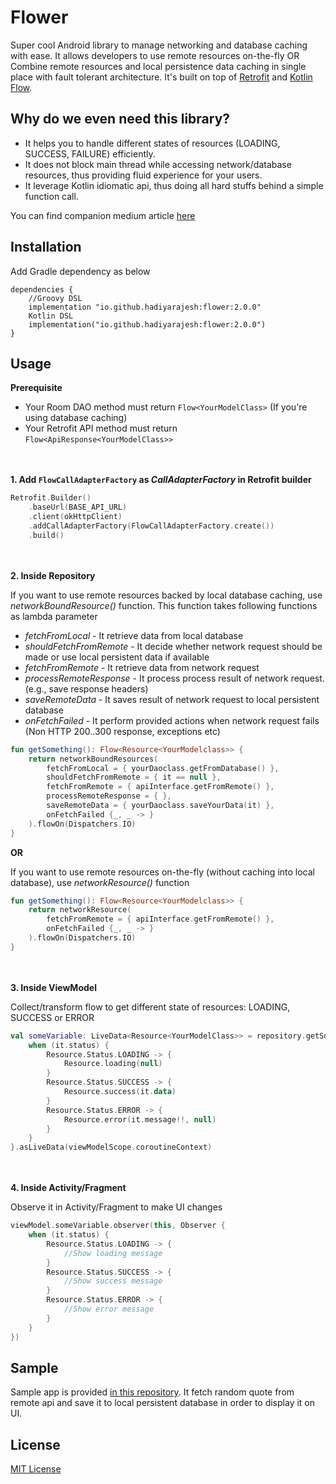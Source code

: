 # Flower
Super cool Android library to manage networking and database caching with ease. It allows developers to use remote resources on-the-fly OR Combine remote resources and local persistence data caching in single place with fault tolerant architecture. It's built on top of [Retrofit](https://github.com/square/retrofit) and [Kotlin Flow](https://kotlinlang.org/docs/flow.html).

## Why do we even need this library?
- It helps you to handle different states of resources (LOADING, SUCCESS, FAILURE) efficiently.
- It does not block main thread while accessing network/database resources, thus providing fluid experience for your users.
- It leverage Kotlin idiomatic api, thus doing all hard stuffs behind a simple function call.

You can find companion medium article [here](https://medium.com/@hadiyarajesh/android-networking-and-database-caching-in-2020-mvvm-retrofit-room-flow-35b4f897d46a)



## Installation

Add Gradle dependency as below
```
dependencies {
    //Groovy DSL
    implementation "io.github.hadiyarajesh:flower:2.0.0"
    Kotlin DSL
    implementation("io.github.hadiyarajesh:flower:2.0.0")
}
```

## Usage

**Prerequisite**
- Your Room DAO method must return ```Flow<YourModelClass>``` (If you're using database caching)
- Your Retrofit API method must return ```Flow<ApiResponse<YourModelClass>>```

<br></br>
**1. Add ```FlowCallAdapterFactory``` as *CallAdapterFactory* in Retrofit builder**

```kotlin
Retrofit.Builder()
    .baseUrl(BASE_API_URL)
    .client(okHttpClient)
    .addCallAdapterFactory(FlowCallAdapterFactory.create())
    .build()
```

<br></br>
**2. Inside Repository**

If you want to use remote resources backed by local database caching, use *networkBoundResource()* function. This function takes following functions as lambda parameter 
- *fetchFromLocal* - It retrieve data from local database
- *shouldFetchFromRemote* - It decide whether network request should be made or use local persistent data if available
- *fetchFromRemote* - It retrieve data from network request
- *processRemoteResponse* - It process process result of network request. (e.g., save response headers)
- *saveRemoteData* - It saves result of network request to local persistent database
- *onFetchFailed* - It perform provided actions when network request fails (Non HTTP 200..300 response, exceptions etc)

```kotlin
fun getSomething(): Flow<Resource<YourModelclass>> {
    return networkBoundResources(
        fetchFromLocal = { yourDaoclass.getFromDatabase() },
        shouldFetchFromRemote = { it == null },
        fetchFromRemote = { apiInterface.getFromRemote() },
        processRemoteResponse = { },
        saveRemoteData = { yourDaoclass.saveYourData(it) },
        onFetchFailed {_, _ -> }
    ).flowOn(Dispatchers.IO)
}

```

**OR**

If you want to use remote resources on-the-fly (without caching into local database), use *networkResource()* function

```kotlin
fun getSomething(): Flow<Resource<YourModelclass>> {
    return networkResource(
        fetchFromRemote = { apiInterface.getFromRemote() },
        onFetchFailed {_, _ -> }
    ).flowOn(Dispatchers.IO)
}

```

<br></br>
**3. Inside ViewModel**

Collect/transform flow to get different state of resources: LOADING, SUCCESS or ERROR

```kotlin
val someVariable: LiveData<Resource<YourModelClass>> = repository.getSomething().map {
    when (it.status) {
        Resource.Status.LOADING -> {
            Resource.loading(null)
        }
        Resource.Status.SUCCESS -> {
            Resource.success(it.data)
        }
        Resource.Status.ERROR -> {
            Resource.error(it.message!!, null)
        }
    }
}.asLiveData(viewModelScope.coroutineContext)

```

<br></br>
**4. Inside Activity/Fragment**

Observe it in Activity/Fragment to make UI changes

```kotlin
viewModel.someVariable.observer(this, Observer {
    when (it.status) {
        Resource.Status.LOADING -> {
            //Show loading message
        }
        Resource.Status.SUCCESS -> {
            //Show success message
        }
        Resource.Status.ERROR -> {
            //Show error message
        }
    }
})
```

## Sample
Sample app is provided [in this repository](https://github.com/hadiyarajesh/flower/tree/master/app/src/main/java/com/hadiyarajesh/flowersample).
It fetch random quote from remote api and save it to local persistent database in order to display it on UI.

## License
[MIT License](https://github.com/hadiyarajesh/flower/blob/master/LICENSE)
